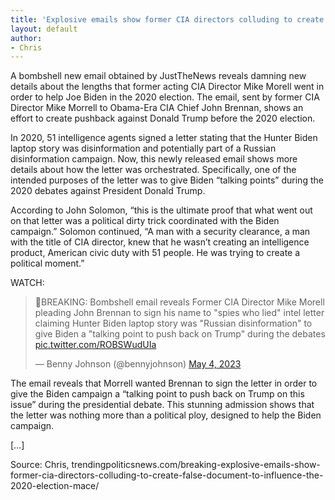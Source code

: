 ```yaml
---
title: 'Explosive emails show former CIA directors colluding to create false document to influence the 2020 election'
layout: default
author:
- Chris
---
```


A bombshell new email obtained by JustTheNews reveals damning new details about the lengths that former acting CIA Director Mike Morell went in order to help Joe Biden in the 2020 election. The email, sent by former CIA Director Mike Morrell to Obama-Era CIA Chief John Brennan, shows an effort to create pushback against Donald Trump before the 2020 election.

In 2020, 51 intelligence agents signed a letter stating that the Hunter Biden laptop story was disinformation and potentially part of a Russian disinformation campaign. Now, this newly released email shows more details about how the letter was orchestrated. Specifically, one of the intended purposes of the letter was to give Biden “talking points” during the 2020 debates against President Donald Trump.

According to John Solomon, “this is the ultimate proof that what went out on that letter was a political dirty trick coordinated with the Biden campaign.” Solomon continued, “A man with a security clearance, a man with the title of CIA director, knew that he wasn’t creating an intelligence product, American civic duty with 51 people. He was trying to create a political moment.”

WATCH:

<blockquote class="twitter-tweet"><p lang="en" dir="ltr">🚨BREAKING: Bombshell email reveals Former CIA Director Mike Morell pleading John Brennan to sign his name to &quot;spies who lied&quot; intel letter claiming Hunter Biden laptop story was &quot;Russian disinformation&quot; to give Biden a &quot;talking point to push back on Trump&quot; during the debates <a href="https://t.co/ROBSWudUIa">pic.twitter.com/ROBSWudUIa</a></p>&mdash; Benny Johnson (@bennyjohnson) <a href="https://twitter.com/bennyjohnson/status/1654263734515257344?ref_src=twsrc%5Etfw">May 4, 2023</a></blockquote> <script async src="https://platform.twitter.com/widgets.js" charset="utf-8"></script>

The email reveals that Morrell wanted Brennan to sign the letter in order to give the Biden campaign a “talking point to push back on Trump on this issue” during the presidential debate. This stunning admission shows that the letter was nothing more than a political ploy, designed to help the Biden campaign.

[…]

Source: Chris, trendingpoliticsnews.com/breaking-explosive-emails-show-former-cia-directors-colluding-to-create-false-document-to-influence-the-2020-election-mace/
